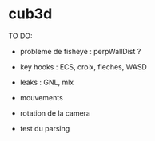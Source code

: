 # cub3d

TO DO:

- probleme de fisheye : perpWallDist ?

- key hooks : ECS, croix, fleches, WASD

- leaks : GNL, mlx

- mouvements

- rotation de la camera

- test du parsing
